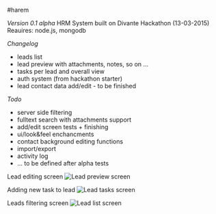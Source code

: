 #harem

*Version 0.1 alpha*
HRM System built on Divante Hackathon (13-03-2015)
Reauires: node.js, mongodb

*Changelog*
- leads list
- lead preview with attachments, notes, so on ...
- tasks per lead and overall view
- auth system (from hackathon starter)
- lead contact data add/edit - to be finished

*Todo*
- server side filtering
- fulltext search with attachments support
- add/edit screen tests + finishing
- ui/look&feel enchancments
- contact background editing functions
- import/export
- activity log
- ... to be defined after alpha tests

Lead editing screen
![Lead preview screen](https://www.dropbox.com/s/zompc4pug76udzt/Zrzut%20ekranu%202015-03-18%2009.43.27.png?dl=1)

Adding new task to lead
![Lead tasks screen](https://www.dropbox.com/s/xm4ayped48df1kx/Zrzut%20ekranu%202015-03-18%2009.48.15.png?dl=1)

Leads filtering screen
![Lead list screen](https://www.dropbox.com/s/0xycjum69feot5y/Zrzut%20ekranu%202015-03-18%2009.44.03.png?dl=1)
